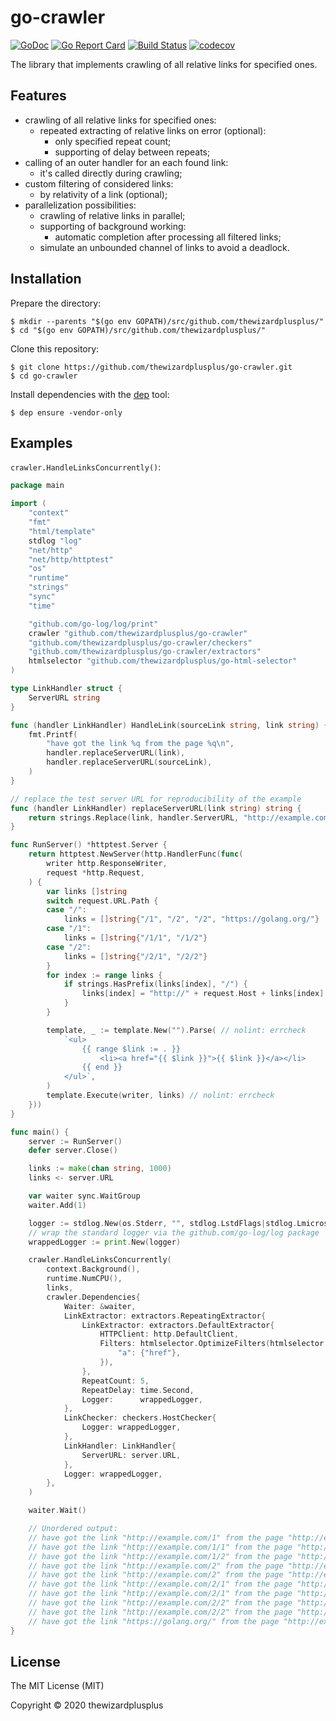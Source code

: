 # go-crawler

[![GoDoc](https://godoc.org/github.com/thewizardplusplus/go-crawler?status.svg)](https://godoc.org/github.com/thewizardplusplus/go-crawler)
[![Go Report Card](https://goreportcard.com/badge/github.com/thewizardplusplus/go-crawler)](https://goreportcard.com/report/github.com/thewizardplusplus/go-crawler)
[![Build Status](https://travis-ci.org/thewizardplusplus/go-crawler.svg?branch=master)](https://travis-ci.org/thewizardplusplus/go-crawler)
[![codecov](https://codecov.io/gh/thewizardplusplus/go-crawler/branch/master/graph/badge.svg)](https://codecov.io/gh/thewizardplusplus/go-crawler)

The library that implements crawling of all relative links for specified ones.

## Features

- crawling of all relative links for specified ones:
  - repeated extracting of relative links on error (optional):
    - only specified repeat count;
    - supporting of delay between repeats;
- calling of an outer handler for an each found link:
  - it's called directly during crawling;
- custom filtering of considered links:
  - by relativity of a link (optional);
- parallelization possibilities:
  - crawling of relative links in parallel;
  - supporting of background working:
    - automatic completion after processing all filtered links;
  - simulate an unbounded channel of links to avoid a deadlock.

## Installation

Prepare the directory:

```
$ mkdir --parents "$(go env GOPATH)/src/github.com/thewizardplusplus/"
$ cd "$(go env GOPATH)/src/github.com/thewizardplusplus/"
```

Clone this repository:

```
$ git clone https://github.com/thewizardplusplus/go-crawler.git
$ cd go-crawler
```

Install dependencies with the [dep](https://golang.github.io/dep/) tool:

```
$ dep ensure -vendor-only
```

## Examples

`crawler.HandleLinksConcurrently()`:

```go
package main

import (
	"context"
	"fmt"
	"html/template"
	stdlog "log"
	"net/http"
	"net/http/httptest"
	"os"
	"runtime"
	"strings"
	"sync"
	"time"

	"github.com/go-log/log/print"
	crawler "github.com/thewizardplusplus/go-crawler"
	"github.com/thewizardplusplus/go-crawler/checkers"
	"github.com/thewizardplusplus/go-crawler/extractors"
	htmlselector "github.com/thewizardplusplus/go-html-selector"
)

type LinkHandler struct {
	ServerURL string
}

func (handler LinkHandler) HandleLink(sourceLink string, link string) {
	fmt.Printf(
		"have got the link %q from the page %q\n",
		handler.replaceServerURL(link),
		handler.replaceServerURL(sourceLink),
	)
}

// replace the test server URL for reproducibility of the example
func (handler LinkHandler) replaceServerURL(link string) string {
	return strings.Replace(link, handler.ServerURL, "http://example.com", -1)
}

func RunServer() *httptest.Server {
	return httptest.NewServer(http.HandlerFunc(func(
		writer http.ResponseWriter,
		request *http.Request,
	) {
		var links []string
		switch request.URL.Path {
		case "/":
			links = []string{"/1", "/2", "/2", "https://golang.org/"}
		case "/1":
			links = []string{"/1/1", "/1/2"}
		case "/2":
			links = []string{"/2/1", "/2/2"}
		}
		for index := range links {
			if strings.HasPrefix(links[index], "/") {
				links[index] = "http://" + request.Host + links[index]
			}
		}

		template, _ := template.New("").Parse( // nolint: errcheck
			`<ul>
				{{ range $link := . }}
					<li><a href="{{ $link }}">{{ $link }}</a></li>
				{{ end }}
			</ul>`,
		)
		template.Execute(writer, links) // nolint: errcheck
	}))
}

func main() {
	server := RunServer()
	defer server.Close()

	links := make(chan string, 1000)
	links <- server.URL

	var waiter sync.WaitGroup
	waiter.Add(1)

	logger := stdlog.New(os.Stderr, "", stdlog.LstdFlags|stdlog.Lmicroseconds)
	// wrap the standard logger via the github.com/go-log/log package
	wrappedLogger := print.New(logger)

	crawler.HandleLinksConcurrently(
		context.Background(),
		runtime.NumCPU(),
		links,
		crawler.Dependencies{
			Waiter: &waiter,
			LinkExtractor: extractors.RepeatingExtractor{
				LinkExtractor: extractors.DefaultExtractor{
					HTTPClient: http.DefaultClient,
					Filters: htmlselector.OptimizeFilters(htmlselector.FilterGroup{
						"a": {"href"},
					}),
				},
				RepeatCount: 5,
				RepeatDelay: time.Second,
				Logger:      wrappedLogger,
			},
			LinkChecker: checkers.HostChecker{
				Logger: wrappedLogger,
			},
			LinkHandler: LinkHandler{
				ServerURL: server.URL,
			},
			Logger: wrappedLogger,
		},
	)

	waiter.Wait()

	// Unordered output:
	// have got the link "http://example.com/1" from the page "http://example.com"
	// have got the link "http://example.com/1/1" from the page "http://example.com/1"
	// have got the link "http://example.com/1/2" from the page "http://example.com/1"
	// have got the link "http://example.com/2" from the page "http://example.com"
	// have got the link "http://example.com/2" from the page "http://example.com"
	// have got the link "http://example.com/2/1" from the page "http://example.com/2"
	// have got the link "http://example.com/2/1" from the page "http://example.com/2"
	// have got the link "http://example.com/2/2" from the page "http://example.com/2"
	// have got the link "http://example.com/2/2" from the page "http://example.com/2"
	// have got the link "https://golang.org/" from the page "http://example.com"
}
```

## License

The MIT License (MIT)

Copyright &copy; 2020 thewizardplusplus
